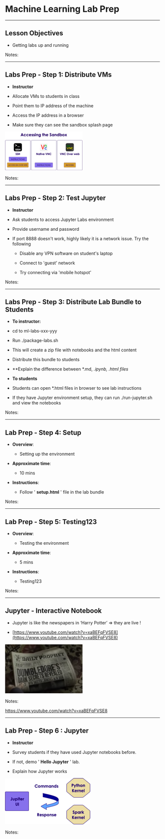 # Machine Learning Lab Prep

---

## Lesson Objectives


 * Getting labs up and running

Notes:




---

## Labs Prep - Step 1: Distribute VMs


 *  **Instructor**

 * Allocate VMs to students in class

 * Point them to IP address of the machine

 * Access the IP address in a browser

 * Make sure they can see the sandbox splash page

<img src="../../assets/images/machine-learning/Machine-Learning-Lab-Prep-Labs-Prep-Step-1-Distribute-VMs-0.png" style="max-width:50%;"><!-- {"left" : 1.49, "top" : 3.53, "height" : 3.54, "width" : 7.28} -->


Notes:



---

## Labs Prep - Step 2: Test Jupyter


 *  **Instructor**

 * Ask students to access Jupyter Labs environment

 * Provide username and password

 * If port 8888 doesn't work, highly likely it is a network issue.  Try the following

     - Disable any VPN software on student's laptop

     - Connect to 'guest' network

     - Try connecting via 'mobile hotspot'

Notes:



---

## Labs Prep - Step 3: Distribute Lab Bundle to Students

 *  **To instructor:**

 * cd to  ml-labs-xxx-yyy

 * Run  ./package-labs.sh

 * This will create a zip file with notebooks and the html content

 * Distribute this bundle to students

 *  **Explain the difference between *.md, *.ipynb, *.html files**

 *  **To students**

 * Students can open *.html files in browser to see lab instructions

 * If they have Jupyter environment setup, they can run ./run-jupyter.sh and view the notebooks

Notes:



---

## Lab Prep - Step 4: Setup


 *  **Overview**: 
 
     - Setting up the environment

 *  **Approximate time**:
 
     - 10 mins

 *  **Instructions**: 
  
     - Follow  ' **setup.html** '  file in the lab bundle

Notes:




---

## Lab Prep - Step 5:  Testing123


 *  **Overview**: 
 
     - Testing the environment

 *  **Approximate time**: 
 
     - 5 mins

 *  **Instructions**:

     - Testing123

Notes:




---

## Jupyter - Interactive Notebook

 * Jupyter is like the newspapers in ‘Harry Potter’ => they are live !

 * [https://www.youtube.com/watch?v=xaBEFqFVSE8](https://www.youtube.com/watch?v=xaBEFqFVSE8)

<img src="../../assets/images/machine-learning/3rd-party/Machine-Learning-Lab-Prep-Jupyter-Interactive-Notebook-0.png" style="width:50%;"><!-- {"left" : 2.14, "top" : 2.63, "height" : 3.78, "width" : 5.98} -->



Notes:

https://www.youtube.com/watch?v=xaBEFqFVSE8


---

## Lab Prep - Step 6 : Jupyter


 *  **Instructor**

 * Survey students if they have used Jupyter notebooks before.

 * If not, demo ' **Hello Jupyter** ' lab.

 * Explain how Jupyter works

<img src="../../assets/images/machine-learning/Machine-Learning-Lab-Prep-Jupyter.png" style="width:55%;"><!-- {"left" : 2.07, "top" : 3.07, "height" : 3.3, "width" : 6.1} -->


Notes:
